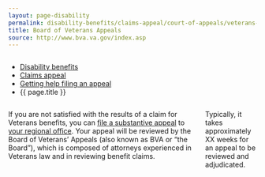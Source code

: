 ```yaml
---
layout: page-disability
permalink: disability-benefits/claims-appeal/court-of-appeals/veterans-appeals-board/index.html
title: Board of Veterans Appeals
source: http://www.bva.va.gov/index.asp
---
```


<div class="splash" markdown="0">
<div class="row" markdown="0">
<div class="small-12 columns" markdown="0">

<ul class="breadcrumbs" role="menubar" aria-label="Primary">
<li class="parent"><a href="{{ site.url }}/disability-benefits/">Disability benefits</a></li>
<li class="parent"><a href="{{ site.url }}/disability-benefits/claims-appeal/">Claims appeal</a></li>
<li class="parent"><a href="{{ site.url }}/disability-benefits/claims-appeal/court-of-appeals/">Getting help filing an appeal</a></li>
<li class="active">{{ page.title }}</li>
</ul>

</div>
</div>
</div>

<div class="main" role="main" markdown="0">
<div class="section one" markdown="0">
<div class="primary" markdown="0">
<div class="row" markdown="0">
<div class="small-12 columns" markdown="1">

If you are not satisfied with the results of a claim for Veterans benefits, you can [file a substantive appeal](http://www.va.gov/vaforms/va/pdf/VA9.pdf) to [your regional office](http://www.benefits.va.gov/benefits/offices.asp). Your appeal will be reviewed by the Board of Veterans’ Appeals (also known as BVA or “the Board”), which is composed of attorneys experienced in Veterans law and in reviewing benefit claims.

Typically, it takes approximately XX weeks for an appeal to be reviewed and adjudicated.

</div>
</div>
</div>

</div>
